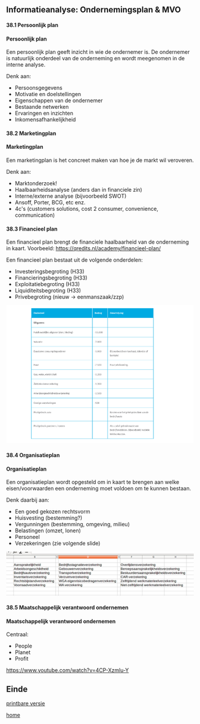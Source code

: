 ## Informatieanalyse: Ondernemingsplan & MVO


#### 38.1 Persoonlijk plan


#### Persoonlijk plan
Een persoonlijk plan geeft inzicht in wie de ondernemer is. De ondernemer is natuurlijk onderdeel van de onderneming en wordt meegenomen in de interne analyse.


Denk aan:
- Persoonsgegevens
- Motivatie en doelstellingen
- Eigenschappen van de ondernemer
- Bestaande netwerken
- Ervaringen en inzichten
- Inkomensafhankelijkheid


#### 38.2 Marketingplan


#### Marketingplan
Een marketingplan is het concreet maken van hoe je de markt wil veroveren.


Denk aan:
- Marktonderzoek!
- Haalbaarheidsanalyse (anders dan in financiele zin)
- Interne/externe analyse (bijvoorbeeld SWOT)
- Ansoff, Porter, BCG, etc enz.
- 4c's (customers solutions, cost 2 consumer, convenience, communication)


#### 38.3 Financieel plan
Een financieel plan brengt de financiele haalbaarheid van de onderneming in kaart. Voorbeeld: https://qredits.nl/academy/financieel-plan/


Een financieel plan bestaat uit de volgende onderdelen:
- Investeringsbegroting (H33)
- Financieringsbegroting (H33)
- Exploitatiebegroting (H33)
- Liquiditeitsbegroting (H33)
- Privebegroting (nieuw -> eenmanszaak/zzp)


![privebegroting](vavo/fotos/privebegroting.png)


#### 38.4 Organisatieplan


#### Organisatieplan
Een organisatieplan wordt opgesteld om in kaart te brengen aan welke eisen/voorwaarden een onderneming moet voldoen om te kunnen bestaan.


Denk daarbij aan:
- Een goed gekozen rechtsvorm
- Huisvesting (bestemming?)
- Vergunningen (bestemming, omgeving, milieu)
- Belastingen (omzet, lonen)
- Personeel
- Verzekeringen (zie volgende slide)


![verzekeringen](vavo/fotos/verzekeringen.png)


#### 38.5 Maatschappelijk verantwoord ondernemen


#### Maatschappelijk verantwoord ondernemen
Centraal:
- People
- Planet
- Profit

https://www.youtube.com/watch?v=4CP-Xzmlu-Y


## Einde

[printbare versie](vwo_hfd24.html?print-pdf)

[home](index.html)
